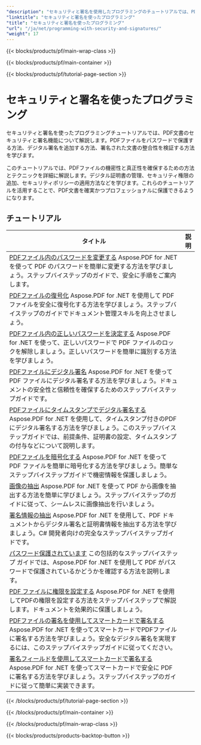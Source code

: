 ```yaml
---
"description": "セキュリティと署名を使用したプログラミングのチュートリアルでは、PDF ドキュメントを保護して署名し、機密性と信頼性を確保する方法を学習します。"
"linktitle": "セキュリティと署名を使ったプログラミング"
"title": "セキュリティと署名を使ったプログラミング"
"url": "/ja/net/programming-with-security-and-signatures/"
"weight": 17
---
```


{{< blocks/products/pf/main-wrap-class >}}

{{< blocks/products/pf/main-container >}}

{{< blocks/products/pf/tutorial-page-section >}}

# セキュリティと署名を使ったプログラミング

セキュリティと署名を使ったプログラミングチュートリアルでは、PDF文書のセキュリティと署名機能について解説します。PDFファイルをパスワードで保護する方法、デジタル署名を追加する方法、署名された文書の整合性を検証する方法を学びます。

このチュートリアルでは、PDFファイルの機密性と真正性を確保するための方法とテクニックを詳細に解説します。デジタル証明書の管理、セキュリティ権限の追加、セキュリティポリシーの適用方法などを学びます。これらのチュートリアルを活用することで、PDF文書を確実かつプロフェッショナルに保護できるようになります。

## チュートリアル
タイトル | 説明 |
| --- | --- | 
| [PDFファイル内のパスワードを変更する](./change-password/) Aspose.PDF for .NET を使って PDF のパスワードを簡単に変更する方法を学びましょう。ステップバイステップのガイドで、安全に手順をご案内します。 |  
| [PDFファイルの復号化](./decrypt/) Aspose.PDF for .NET を使用して PDF ファイルを安全に復号化する方法を学びましょう。ステップバイステップのガイドでドキュメント管理スキルを向上させましょう。 |  
| [PDFファイル内の正しいパスワードを決定する](./determine-correct-password/) Aspose.PDF for .NET を使って、正しいパスワードで PDF ファイルのロックを解除しましょう。正しいパスワードを簡単に識別する方法を学びましょう。 |  
| [PDFファイルにデジタル署名](./digitally-sign/) Aspose.PDF for .NET を使って PDF ファイルにデジタル署名する方法を学びましょう。ドキュメントの安全性と信頼性を確保するためのステップバイステップガイドです。 |  
| [PDFファイルにタイムスタンプでデジタル署名する](./digitally-sign-with-time-stamp/) Aspose.PDF for .NET を使用して、タイムスタンプ付きのPDFにデジタル署名する方法を学びましょう。このステップバイステップガイドでは、前提条件、証明書の設定、タイムスタンプの付与などについて説明します。 |  
| [PDFファイルを暗号化する](./encrypt/) Aspose.PDF for .NET を使って PDF ファイルを簡単に暗号化する方法を学びましょう。簡単なステップバイステップガイドで機密情報を保護しましょう。 |  
| [画像の抽出](./extracting-image/) Aspose.PDF for .NET を使って PDF から画像を抽出する方法を簡単に学びましょう。ステップバイステップのガイドに従って、シームレスに画像抽出を行いましょう。 |  
| [署名情報の抽出](./extract-signature-info/) Aspose.PDF for .NET を使用して、PDF ドキュメントからデジタル署名と証明書情報を抽出する方法を学びましょう。C# 開発者向けの完全なステップバイステップガイドです。 |  
| [パスワード保護されています](./is-password-protected/) この包括的なステップバイステップ ガイドでは、Aspose.PDF for .NET を使用して PDF がパスワードで保護されているかどうかを確認する方法を説明します。 |  
| [PDF ファイルに権限を設定する](./set-privileges/) Aspose.PDF for .NET を使用してPDFの権限を設定する方法をステップバイステップで解説します。ドキュメントを効果的に保護しましょう。 |  
| [PDFファイルの署名を使用してスマートカードで署名する](./sign-with-smart-card-using-pdf-file-signature/) Aspose.PDF for .NET を使ってスマートカードでPDFファイルに署名する方法を学びましょう。安全なデジタル署名を実現するには、このステップバイステップガイドに従ってください。 |  
| [署名フィールドを使用してスマートカードで署名する](./sign-with-smart-card-using-signature-field/) Aspose.PDF for .NET を使ってスマートカードで安全に PDF に署名する方法を学びましょう。ステップバイステップのガイドに従って簡単に実装できます。 |  

{{< /blocks/products/pf/tutorial-page-section >}}

{{< /blocks/products/pf/main-container >}}

{{< /blocks/products/pf/main-wrap-class >}}

{{< blocks/products/products-backtop-button >}}